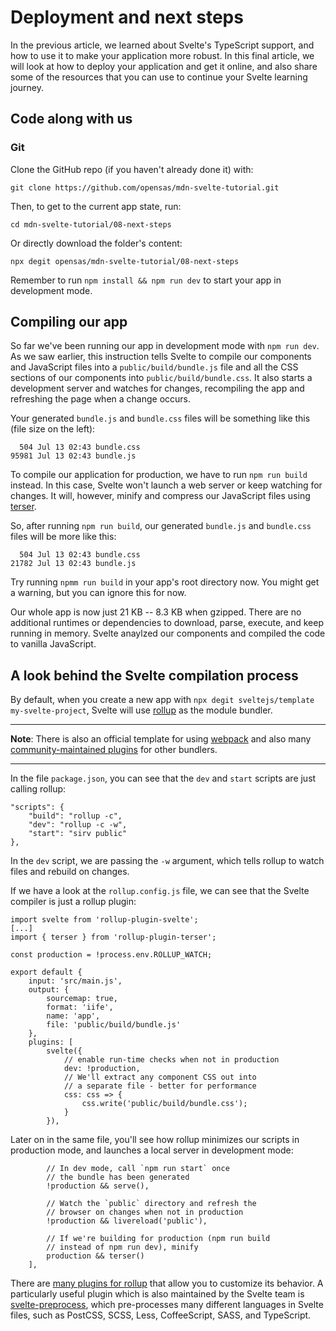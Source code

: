 # Deployment and next steps

In the previous article, we learned about Svelte's TypeScript support, and how to use it to make your application more robust. In this final article, we will look at how to deploy your application and get it online, and also share some of the resources that you can use to continue your Svelte learning journey.

## Code along with us

### Git

Clone the GitHub repo (if you haven't already done it) with:
```
git clone https://github.com/opensas/mdn-svelte-tutorial.git
```
Then, to get to the current app state, run:
```
cd mdn-svelte-tutorial/08-next-steps
```
Or directly download the folder's content:
```
npx degit opensas/mdn-svelte-tutorial/08-next-steps
```
Remember to run `npm install && npm run dev` to start your app in development mode.

## Compiling our app

So far we've been running our app in development mode with `npm run dev`. As we saw earlier, this instruction tells Svelte to compile our components and JavaScript files into a `public/build/bundle.js` file and all the CSS sections of our components into `public/build/bundle.css`. It also starts a development server and watches for changes, recompiling the app and refreshing the page when a change occurs.

Your generated `bundle.js` and `bundle.css` files will be something like this (file size on the left):
```
  504 Jul 13 02:43 bundle.css
95981 Jul 13 02:43 bundle.js
```
To compile our application for production, we have to run `npm run build` instead. In this case, Svelte won't launch a web server or keep watching for changes. It will, however, minify and compress our JavaScript files using [terser](https://terser.org/).

So, after running `npm run build`, our generated `bundle.js` and `bundle.css` files will be more like this:
```
  504 Jul 13 02:43 bundle.css
21782 Jul 13 02:43 bundle.js
```
Try running `npmm run build` in your app's root directory now. You might get a warning, but you can ignore this for now.

Our whole app is now just 21 KB -- 8.3 KB when gzipped. There are no additional runtimes or dependencies to download, parse, execute, and keep running in memory. Svelte anaylzed our components and compiled the code to vanilla JavaScript.

## A look behind the Svelte compilation process

By default, when you create a new app with `npx degit sveltejs/template my-svelte-project`, Svelte will use [rollup](https://rollupjs.org/guide/en/) as the module bundler.

<hr>

**Note**: There is also an official template for using [webpack](https://webpack.js.org/) and also many [community-maintained plugins](https://github.com/sveltejs/integrations#bundler-plugins) for other bundlers.

<hr>

In the file `package.json`, you can see that the `dev` and `start` scripts are just calling rollup:
```
"scripts": {
    "build": "rollup -c",
    "dev": "rollup -c -w",
    "start": "sirv public"
},
```
In the `dev` script, we are passing the `-w` argument, which tells rollup to watch files and rebuild on changes.

If we have a look at the `rollup.config.js` file, we can see that the Svelte compiler is just a rollup plugin:
```
import svelte from 'rollup-plugin-svelte';
[...]
import { terser } from 'rollup-plugin-terser';

const production = !process.env.ROLLUP_WATCH;

export default {
    input: 'src/main.js',
    output: {
        sourcemap: true,
        format: 'iife',
        name: 'app',
        file: 'public/build/bundle.js'
    },
    plugins: [
        svelte({
            // enable run-time checks when not in production
            dev: !production,
            // We'll extract any component CSS out into
            // a separate file - better for performance
            css: css => {
                css.write('public/build/bundle.css');
            }
        }),
```
Later on in the same file, you'll see how rollup minimizes our scripts in production mode, and launches a local server in development mode:
```
        // In dev mode, call `npm run start` once
        // the bundle has been generated
        !production && serve(),

        // Watch the `public` directory and refresh the
        // browser on changes when not in production
        !production && livereload('public'),

        // If we're building for production (npm run build
        // instead of npm run dev), minify
        production && terser()
    ],
```
There are [many plugins for rollup](https://github.com/rollup/awesome) that allow you to customize its behavior. A particularly useful plugin which is also maintained by the Svelte team is [svelte-preprocess](https://github.com/sveltejs/svelte-preprocess), which pre-processes many different languages in Svelte files, such as PostCSS, SCSS, Less, CoffeeScript, SASS, and TypeScript.